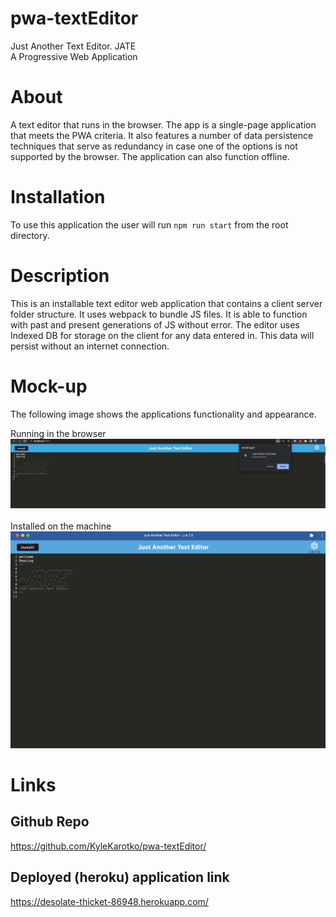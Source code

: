 # pwa-textEditor
Just Another Text Editor. JATE<br>
A Progressive Web Application<br>
# About
 A text editor that runs in the browser. The app is a single-page application that meets the PWA criteria. It also features a number of data persistence techniques that serve as redundancy in case one of the options is not supported by the browser. The application can also function offline.<br>
# Installation
To use this application the user will run `npm run start` from the root directory.<br>



# Description
This is an installable text editor web application that contains a client server folder structure. It uses webpack to bundle JS files. It is able to function with past and present generations of JS without error. The editor uses Indexed DB for storage on the client for any data entered in. This data will persist without an internet connection.<br>

# Mock-up
The following image shows the applications functionality and appearance.<br>

Running in the browser<br>
![Application example](./assets/images/JATE1.png)
<br>
<br>
Installed on the machine<br>
![Application example](./assets/images/JATE2.png)

# Links

## Github Repo
https://github.com/KyleKarotko/pwa-textEditor/<br>
## Deployed (heroku) application link
https://desolate-thicket-86948.herokuapp.com/